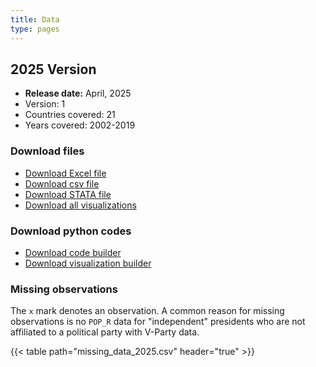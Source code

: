 ```yaml
---
title: Data
type: pages
---
```


## 2025 Version

* **Release date:** April, 2025  
* Version: 1
* Countries covered: 21
* Years covered: 2002-2019  


### Download files

* [Download Excel file](2025/index_2025.xlsx)  
* [Download csv file](2025/index_2025.csv)  
* [Download STATA file](2025/index_2025.dta)  
* [Download all visualizations](2025/visualizations_2025.zip)


### Download python codes

* [Download code builder](2025/index_code_2025.xlsx)  
* [Download visualization builder]()


### Missing observations

The `x` mark denotes an observation. A common reason for missing observations is no `POP_R` data for "independent" presidents who are not affiliated to a political party with V-Party data.

{{< table path="missing_data_2025.csv" header="true" >}}
